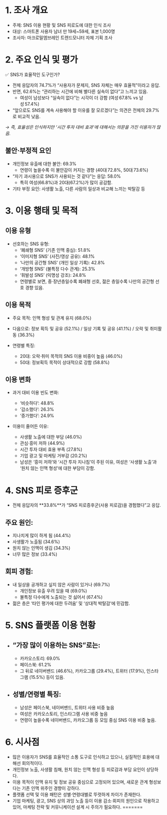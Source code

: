 
# 1. 조사 개요

- 주제: SNS 이용 현황 및 SNS 피로도에 대한 인식 조사
- 대상: 스마트폰 사용자 남녀 만 19세~59세, 표본 1,000명 
- 조사자: 마크로밀엠브레인 트렌드모니터 자체 기획 조사 

# 2. 주요 인식 및 평가
✅ SNS가 효율적인 도구인가?
- 전체 응답자의 74.7%가 “사용자가 문제지, SNS 자체는 매우 효율적”이라고 응답. 
- 반면, 62.6%는 “관리하는 시간에 비해 별다른 실속이 없다”고 느끼고 있음. 
  - 여성이 남성보다 “실속이 없다”는 시각이 더 강함 (여성 67.8% vs 남성 57.4%) 
- “앞으로도 SNS를 계속 사용해야 할 이유를 잘 모르겠다”는 의견은 전체의 29.7%로 비교적 낮음. 

*→ 즉, 효율성은 인식하지만 ‘시간 투자 대비 효과’에 대해서는 의문을 가진 이용자가 많음.*

## 불안·부정적 요인
- 개인정보 유출에 대한 불안: 69.3% 
  - 연령이 높을수록 이 불안감이 커지는 경향 (40대 72.8%, 50대 73.6%) 
- “자기 과시용으로 SNS가 사용되는 것 같다”는 응답: 58.0% 
  - 특히 여성(66.8%)과 20대(67.2%)가 많이 공감함. 
- 기타 부정 요인: 사생활 노출, 다른 사람의 일상과 비교해 느끼는 박탈감 등 

# 3. 이용 행태 및 목적
## 이용 유형

- 선호하는 SNS 유형:
  - ‘폐쇄형 SNS’ (기존 인맥 중심): 51.8% 
  - ‘이미지형 SNS’ (사진/영상 공유): 48.1% 
  - ‘나만의 공간형 SNS’ (개인 일상 기록): 42.8% 
  - ‘개방형 SNS’ (불특정 다수 관계): 25.3%
  - ‘휘발성 SNS’ (익명성 강조): 24.8% 
  - 연령별로 보면, 중·장년층일수록 폐쇄형 선호, 젊은 층일수록 나만의 공간형 선호 경향 있음. 


## 이용 목적
- 주요 목적: 인맥 형성 및 관계 유지 (68.0%) 
- 다음으로: 정보 획득 및 공유 (52.1%) / 일상 기록 및 공유 (41.1%) / 오락 및 취미활동 (36.3%) 

- 연령별 특징:
  - 20대: 오락·취미 목적의 SNS 이용 비중이 높음 (46.0%)
  - 50대: 정보획득 목적이 상대적으로 강함 (58.8%) 


## 이용 변화

- 과거 대비 이용 빈도 변화:
  - ‘비슷하다’: 48.8%
  - ‘감소했다’: 26.3%
  - ‘증가했다’: 24.9% 

- 이용이 줄어든 이유:
  - 사생활 노출에 대한 부담 (46.0%)
  - 관심·흥미 저하 (44.9%)
  - 시간 투자 대비 효용 부족 (27.8%)
  - 기업 광고 및 마케팅 거부감 (20.2%) 
  - 남성은 ‘흥미 저하’와 ‘시간 투자 지나침’이 주된 이유, 여성은 ‘사생활 노출’과 ‘원치 않는 인맥 형성’에 대한 부담이 강함. 

# 4. SNS 피로 증후군
- 전체 응답자의 **33.8%**가 “SNS 피로증후군(사용 피로감)을 경험했다”고 응답.

## 주요 원인:
- 지나치게 많이 하게 됨 (44.4%)
- 사생활가 노출됨 (34.6%)
- 원치 않는 인맥이 생김 (34.3%)
- 너무 많은 정보 (33.4%) 

## 회피 경험:
- 내 일상을 공개하고 싶지 않은 사람이 있거나 (69.7%)
  - 개인정보 유출 우려 있을 때 (69.0%)
  - 불특정 다수에게 노출되는 것 싫어서 (67.4%) 
- 젊은 층은 ‘타인 평가에 대한 두려움’ 및 ‘상대적 박탈감’에 민감함. 

# 5. SNS 플랫폼 이용 현황
- ## “가장 많이 이용하는 SNS”로는:
  - 카카오스토리: 69.0% 
  - 페이스북: 61.2% 
  - 그 뒤로 네이버밴드 (46.6%), 카카오그룹 (29.4%), 트위터 (17.9%), 인스타그램 (15.5%) 등이 있음. 

- ## 성별/연령별 특징:
  - 남성은 페이스북, 네이버밴드, 트위터 사용 비중 높음
  - 여성은 카카오스토리, 인스타그램 사용 비중 높음
  - 연령이 높을수록 네이버밴드, 카카오그룹 등 모임 중심 SNS 이용 비중 높음. 

# 6. 시사점
- 많은 이용자가 SNS를 효율적인 소통 도구로 인식하고 있으나, 실질적인 효용에 대해선 회의적이다.
- 개인정보 노출, 사생활 침해, 원치 않는 인맥 형성 등 피로감과 부담 요인이 상당하다.
- 이용 목적이 인맥 유지 및 정보 공유 중심으로 고정되어 있으며, 새로운 관계 형성보다는 기존 인맥 위주인 경향이 강하다.
- 플랫폼 선택 및 이용 패턴은 성별·연령대별로 뚜렷하게 차이가 존재한다.
- 기업 마케팅, 광고, SNS 상의 과잉 노출 등이 이용 감소·회피의 원인으로 작용하고 있어, 마케팅 전략 및 커뮤니케이션 설계 시 주의가 필요하다.
=======


